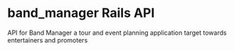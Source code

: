 # band_manager Rails API

API for Band Manager a tour and event planning application target towards entertainers and promoters
